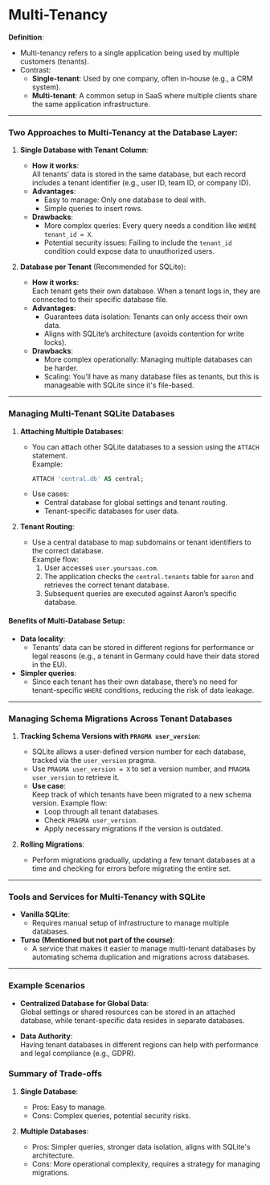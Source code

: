 # Multi-Tenancy

**Definition**:

- Multi-tenancy refers to a single application being used by multiple customers (tenants).
- Contrast:
    - **Single-tenant**: Used by one company, often in-house (e.g., a CRM system).
    - **Multi-tenant**: A common setup in SaaS where multiple clients share the same application infrastructure.

---

### Two Approaches to Multi-Tenancy at the Database Layer:

1. **Single Database with Tenant Column**:
    - **How it works**:  
      All tenants' data is stored in the same database, but each record includes a tenant identifier (e.g., user ID,
      team ID, or company ID).
    - **Advantages**:
        - Easy to manage: Only one database to deal with.
        - Simple queries to insert rows.
    - **Drawbacks**:
        - More complex queries: Every query needs a condition like `WHERE tenant_id = X`.
        - Potential security issues: Failing to include the `tenant_id` condition could expose data to unauthorized
          users.

2. **Database per Tenant** (Recommended for SQLite):
    - **How it works**:  
      Each tenant gets their own database. When a tenant logs in, they are connected to their specific database file.
    - **Advantages**:
        - Guarantees data isolation: Tenants can only access their own data.
        - Aligns with SQLite’s architecture (avoids contention for write locks).
    - **Drawbacks**:
        - More complex operationally: Managing multiple databases can be harder.
        - Scaling: You’ll have as many database files as tenants, but this is manageable with SQLite since it's
          file-based.

---

### Managing Multi-Tenant SQLite Databases

1. **Attaching Multiple Databases**:
    - You can attach other SQLite databases to a session using the `ATTACH` statement.  
      Example:
      ```sql
      ATTACH 'central.db' AS central;
      ```
    - Use cases:
        - Central database for global settings and tenant routing.
        - Tenant-specific databases for user data.

2. **Tenant Routing**:
    - Use a central database to map subdomains or tenant identifiers to the correct database.  
      Example flow:
        1. User accesses `user.yoursaas.com`.
        2. The application checks the `central.tenants` table for `aaron` and retrieves the correct tenant database.
        3. Subsequent queries are executed against Aaron’s specific database.

#### Benefits of Multi-Database Setup:

- **Data locality**:
    - Tenants’ data can be stored in different regions for performance or legal reasons (e.g., a tenant in Germany could
      have their data stored in the EU).
- **Simpler queries**:
    - Since each tenant has their own database, there’s no need for tenant-specific `WHERE` conditions, reducing the
      risk of
      data leakage.

---

### Managing Schema Migrations Across Tenant Databases

1. **Tracking Schema Versions with `PRAGMA user_version`**:
    - SQLite allows a user-defined version number for each database, tracked via the `user_version` pragma.
    - Use `PRAGMA user_version = X` to set a version number, and `PRAGMA user_version` to retrieve it.
    - **Use case**:  
      Keep track of which tenants have been migrated to a new schema version. Example flow:
        - Loop through all tenant databases.
        - Check `PRAGMA user_version`.
        - Apply necessary migrations if the version is outdated.

2. **Rolling Migrations**:
    - Perform migrations gradually, updating a few tenant databases at a time and checking for errors before migrating
      the entire set.

---

### Tools and Services for Multi-Tenancy with SQLite

- **Vanilla SQLite**:
    - Requires manual setup of infrastructure to manage multiple databases.
- **Turso (Mentioned but not part of the course)**:
    - A service that makes it easier to manage multi-tenant databases by automating schema duplication and migrations
      across databases.

---

### Example Scenarios

- **Centralized Database for Global Data**:  
  Global settings or shared resources can be stored in an attached database, while tenant-specific data resides in
  separate databases.

- **Data Authority**:  
  Having tenant databases in different regions can help with performance and legal compliance (e.g., GDPR).

### Summary of Trade-offs

1. **Single Database**:
    - Pros: Easy to manage.
    - Cons: Complex queries, potential security risks.

2. **Multiple Databases**:
    - Pros: Simpler queries, stronger data isolation, aligns with SQLite's architecture.
    - Cons: More operational complexity, requires a strategy for managing migrations.